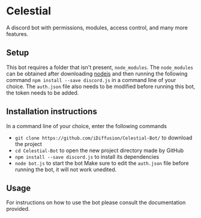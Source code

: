 # Celestial
A discord bot with permissions, modules, access control, and many more features.

## Setup
This bot requires a folder that isn't present, `node_modules`. The `node_modules` can be obtained after downloading [nodejs](https://nodejs.org/en/) and then running the following command `npm install --save discord.js` in a command line of your choice. The `auth.json` file also needs to be modified before running this bot, the token needs to be added.

## Installation instructions
In a command line of your choice, enter the following commands
- `git clone https://github.com/iDiffusion/Celestial-Bot/` to download the project
- `cd Celestial-Bot` to open the new project directory made by GitHub
- `npm install --save discord.js` to install its dependencies
- `node bot.js` to start the bot
Make sure to edit the `auth.json` file before running the bot, it will not work unedited.

## Usage
For instructions on how to use the bot please consult the documentation provided.
